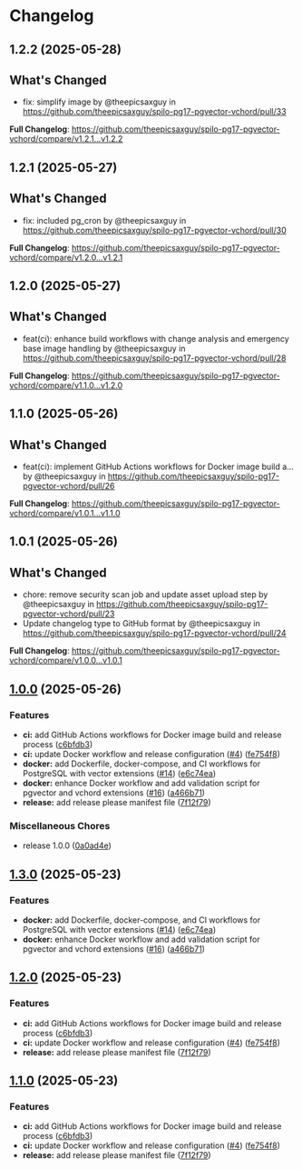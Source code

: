 # Changelog

## 1.2.2 (2025-05-28)

## What's Changed
* fix: simplify image by @theepicsaxguy in https://github.com/theepicsaxguy/spilo-pg17-pgvector-vchord/pull/33


**Full Changelog**: https://github.com/theepicsaxguy/spilo-pg17-pgvector-vchord/compare/v1.2.1...v1.2.2

## 1.2.1 (2025-05-27)

## What's Changed
* fix: included pg_cron by @theepicsaxguy in https://github.com/theepicsaxguy/spilo-pg17-pgvector-vchord/pull/30


**Full Changelog**: https://github.com/theepicsaxguy/spilo-pg17-pgvector-vchord/compare/v1.2.0...v1.2.1

## 1.2.0 (2025-05-27)

## What's Changed
* feat(ci): enhance build workflows with change analysis and emergency base image handling by @theepicsaxguy in https://github.com/theepicsaxguy/spilo-pg17-pgvector-vchord/pull/28


**Full Changelog**: https://github.com/theepicsaxguy/spilo-pg17-pgvector-vchord/compare/v1.1.0...v1.2.0

## 1.1.0 (2025-05-26)

## What's Changed
* feat(ci): implement GitHub Actions workflows for Docker image build a… by @theepicsaxguy in https://github.com/theepicsaxguy/spilo-pg17-pgvector-vchord/pull/26


**Full Changelog**: https://github.com/theepicsaxguy/spilo-pg17-pgvector-vchord/compare/v1.0.1...v1.1.0

## 1.0.1 (2025-05-26)

## What's Changed
* chore: remove security scan job and update asset upload step by @theepicsaxguy in https://github.com/theepicsaxguy/spilo-pg17-pgvector-vchord/pull/23
* Update changelog type to GitHub format by @theepicsaxguy in https://github.com/theepicsaxguy/spilo-pg17-pgvector-vchord/pull/24


**Full Changelog**: https://github.com/theepicsaxguy/spilo-pg17-pgvector-vchord/compare/v1.0.0...v1.0.1

## [1.0.0](https://github.com/theepicsaxguy/spilo-pg17-pgvector-vchord/compare/v1.0.0...v1.0.0) (2025-05-26)


### Features

* **ci:** add GitHub Actions workflows for Docker image build and release process ([c6bfdb3](https://github.com/theepicsaxguy/spilo-pg17-pgvector-vchord/commit/c6bfdb3a57303926d1f5283209ce27c5a65b817f))
* **ci:** update Docker workflow and release configuration ([#4](https://github.com/theepicsaxguy/spilo-pg17-pgvector-vchord/issues/4)) ([fe754f8](https://github.com/theepicsaxguy/spilo-pg17-pgvector-vchord/commit/fe754f8d2ad7f9e28a911c34ea8a7f49efee9b1b))
* **docker:** add Dockerfile, docker-compose, and CI workflows for PostgreSQL with vector extensions ([#14](https://github.com/theepicsaxguy/spilo-pg17-pgvector-vchord/issues/14)) ([e6c74ea](https://github.com/theepicsaxguy/spilo-pg17-pgvector-vchord/commit/e6c74ea2fab0fbda14435dc6fab81d7520fdd6fa))
* **docker:** enhance Docker workflow and add validation script for pgvector and vchord extensions ([#16](https://github.com/theepicsaxguy/spilo-pg17-pgvector-vchord/issues/16)) ([a466b71](https://github.com/theepicsaxguy/spilo-pg17-pgvector-vchord/commit/a466b7192a931817fa9b93ce9f551a3bf0aefb31))
* **release:** add release please manifest file ([7f12f79](https://github.com/theepicsaxguy/spilo-pg17-pgvector-vchord/commit/7f12f79b57ff87ae6591e63911674a03e6929f5a))


### Miscellaneous Chores

* release 1.0.0 ([0a0ad4e](https://github.com/theepicsaxguy/spilo-pg17-pgvector-vchord/commit/0a0ad4e48ebcc21db98dd71764145454459037b3))

## [1.3.0](https://github.com/theepicsaxguy/spilo-pg17-pgvector-vchord/compare/v1.2.0...v1.3.0) (2025-05-23)


### Features

* **docker:** add Dockerfile, docker-compose, and CI workflows for PostgreSQL with vector extensions ([#14](https://github.com/theepicsaxguy/spilo-pg17-pgvector-vchord/issues/14)) ([e6c74ea](https://github.com/theepicsaxguy/spilo-pg17-pgvector-vchord/commit/e6c74ea2fab0fbda14435dc6fab81d7520fdd6fa))
* **docker:** enhance Docker workflow and add validation script for pgvector and vchord extensions ([#16](https://github.com/theepicsaxguy/spilo-pg17-pgvector-vchord/issues/16)) ([a466b71](https://github.com/theepicsaxguy/spilo-pg17-pgvector-vchord/commit/a466b7192a931817fa9b93ce9f551a3bf0aefb31))

## [1.2.0](https://github.com/theepicsaxguy/spilo-pg17-pgvector-vchord/compare/v1.1.0...v1.2.0) (2025-05-23)


### Features

* **ci:** add GitHub Actions workflows for Docker image build and release process ([c6bfdb3](https://github.com/theepicsaxguy/spilo-pg17-pgvector-vchord/commit/c6bfdb3a57303926d1f5283209ce27c5a65b817f))
* **ci:** update Docker workflow and release configuration ([#4](https://github.com/theepicsaxguy/spilo-pg17-pgvector-vchord/issues/4)) ([fe754f8](https://github.com/theepicsaxguy/spilo-pg17-pgvector-vchord/commit/fe754f8d2ad7f9e28a911c34ea8a7f49efee9b1b))
* **release:** add release please manifest file ([7f12f79](https://github.com/theepicsaxguy/spilo-pg17-pgvector-vchord/commit/7f12f79b57ff87ae6591e63911674a03e6929f5a))

## [1.1.0](https://github.com/theepicsaxguy/spilo-pg17-pgvector-vchord/compare/spilo-pg17-pgvector-vchord-v1.0.0...spilo-pg17-pgvector-vchord-v1.1.0) (2025-05-23)


### Features

* **ci:** add GitHub Actions workflows for Docker image build and release process ([c6bfdb3](https://github.com/theepicsaxguy/spilo-pg17-pgvector-vchord/commit/c6bfdb3a57303926d1f5283209ce27c5a65b817f))
* **ci:** update Docker workflow and release configuration ([#4](https://github.com/theepicsaxguy/spilo-pg17-pgvector-vchord/issues/4)) ([fe754f8](https://github.com/theepicsaxguy/spilo-pg17-pgvector-vchord/commit/fe754f8d2ad7f9e28a911c34ea8a7f49efee9b1b))
* **release:** add release please manifest file ([7f12f79](https://github.com/theepicsaxguy/spilo-pg17-pgvector-vchord/commit/7f12f79b57ff87ae6591e63911674a03e6929f5a))
